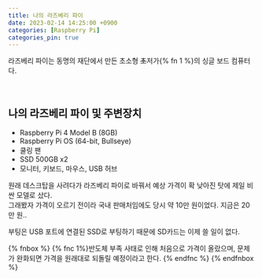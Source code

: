 ```yaml
---
title: 나의 라즈베리 파이
date: 2023-02-14 14:25:00 +0900
categories: [Raspberry Pi]
categories_pin: true
---
```


라즈베리 파이는 동명의 재단에서 만든 초소형 ~~초~~저가{% fn 1 %}의 싱글 보드 컴퓨터다.

<br/>

## 나의 라즈베리 파이 및 주변장치
- Raspberry Pi 4 Model B (8GB)
- Raspberry Pi OS (64-bit, Bullseye)
- 쿨링 팬
- SSD 500GB x2
- 모니터, 키보드, 마우스, USB 허브

원래 데스크탑을 사려다가 라즈베리 파이로 바꿔서 예상 가격이 확 낮아진 탓에 제일 비싼 모델로 샀다.  
그래봤자 가격이 오르기 전이라 국내 판매처임에도 당시 약 10만 원이었다. 지금은 20만 원..

부팅은 USB 포트에 연결된 SSD로 부팅하기 때문에 SD카드는 이제 쓸 일이 없다.










{% fnbox %}
	{% fnc 1%}반도체 부족 사태로 인해 처음으로 가격이 올랐으며, 문제가 완화되면 가격을 원래대로 되돌릴 예정이라고 한다. [](https://www.raspberrypi.com/news/supply-chain-shortages-and-our-first-ever-price-increase/){% endfnc %}
{% endfnbox %}
